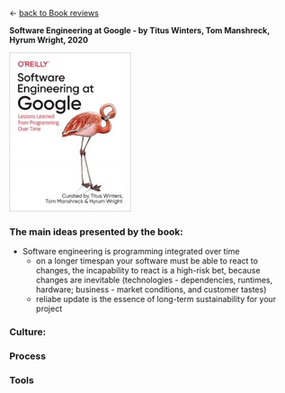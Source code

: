 
&leftarrow; [back to Book reviews](index.md)

**Software Engineering at Google - by Titus Winters, Tom Manshreck, Hyrum Wright, 2020**

![alt text](software_eng_at_google.jpg "Cover")

### The main ideas presented by the book:
- Software engineering is programming integrated over time
  - on a longer timespan your software must be able to react to changes, the incapability to react is a high-risk bet, because changes are inevitable (technologies - dependencies, runtimes, hardware; business - market conditions, and customer tastes)
  - reliabe update is the essence of long-term sustainability for your project

### Culture:

### Process

### Tools
